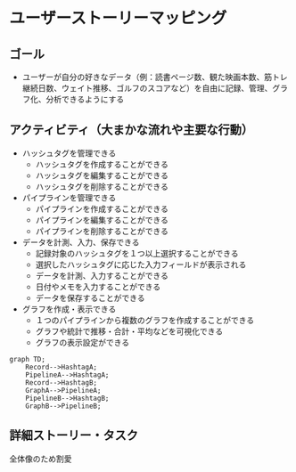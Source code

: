 # ユーザーストーリーマッピング

## ゴール
- ユーザーが自分の好きなデータ（例：読書ページ数、観た映画本数、筋トレ継続日数、ウェイト推移、ゴルフのスコアなど）を自由に記録、管理、グラフ化、分析できるようにする

## アクティビティ（大まかな流れや主要な行動）
- ハッシュタグを管理できる
  - ハッシュタグを作成することができる
  - ハッシュタグを編集することができる
  - ハッシュタグを削除することができる
- パイプラインを管理できる
  - パイプラインを作成することができる
  - パイプラインを編集することができる
  - パイプラインを削除することができる
- データを計測、入力、保存できる
  - 記録対象のハッシュタグを１つ以上選択することができる
  - 選択したハッシュタグに応じた入力フィールドが表示される
  - データを計測、入力することができる
  - 日付やメモを入力することができる
  - データを保存することができる
- グラフを作成・表示できる
  - １つのパイプラインから複数のグラフを作成することができる
  - グラフや統計で推移・合計・平均などを可視化できる
  - グラフの表示設定ができる

```mermaid
graph TD;
    Record-->HashtagA;
    PipelineA-->HashtagA;
    Record-->HashtagB;
    GraphA-->PipelineA;
    PipelineB-->HashtagB;
    GraphB-->PipelineB;
```

## 詳細ストーリー・タスク

全体像のため割愛

